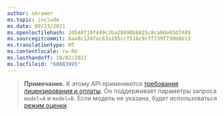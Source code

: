 ```yaml
---
author: nkramer
ms.topic: include
ms.date: 09/23/2021
ms.openlocfilehash: 2d548f19f449c3ba28490b8825c8ca0de03d7489
ms.sourcegitcommit: 6ae8c124fac63a195ccf516c9cff739f730b6b13
ms.translationtype: HT
ms.contentlocale: ru-RU
ms.lasthandoff: 10/02/2021
ms.locfileid: "60083995"
---
```

<!-- markdownlint-disable MD041-->


>**Примечание.** К этому API применяются [требования лицензирования и оплаты](/graph/teams-licenses).
> Он поддерживает параметры запроса `model=A` и `model=B`.
> Если модель не указана, будет использоваться [режим оценки](/graph/teams-licenses#evaluation-mode-default-requirements).
